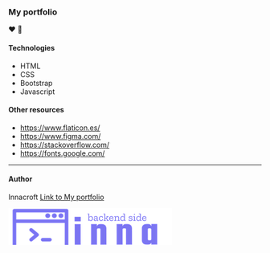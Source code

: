 ### My portfolio
❤  📝 

#### Technologies
- HTML
- CSS
- Bootstrap
- Javascript

#### Other resources
- https://www.flaticon.es/
- https://www.figma.com/
- https://stackoverflow.com/
- https://fonts.google.com/

------------

#### Author
Innacroft
[Link to My portfolio](https://innacroft.github.io/portfolio/)

![](https://github.com/innacroft/portfolio/blob/master/images/back_inna.png)

